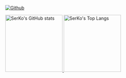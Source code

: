 [![Github](https://img.shields.io/github/followers/serkodev?label=Follow&style=social)](https://github.com/serkodev)

<a href="https://github.com/serkodev">
  <img height="180em" src="https://github-readme-stats.vercel.app/api?username=serkodev&count_private=true&show_icons=true&theme=transparent" alt="SerKo's GitHub stats" />
  <img height="180em" src="https://github-readme-stats.vercel.app/api/top-langs/?username=serkodev&layout=compact&hide=vba,html&langs_count=5&theme=transparent" alt="SerKo's Top Langs" />
</a>
